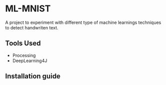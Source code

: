 # ML-MNIST
A project to experiment with different type of machine learnings techniques to detect handwriten text.

## Tools Used
- Processing
- DeepLearning4J

## Installation guide
